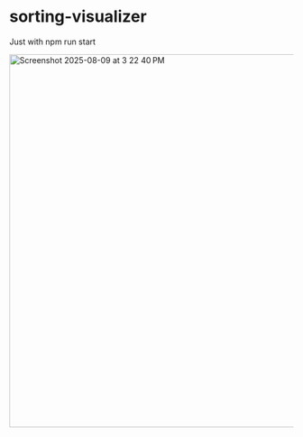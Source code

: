 # sorting-visualizer

Just with npm run start


<img width="1281" height="661" alt="Screenshot 2025-08-09 at 3 22 40 PM" src="https://github.com/user-attachments/assets/34f2cdb1-23b0-4c1b-9912-4d19efd85da0" />
